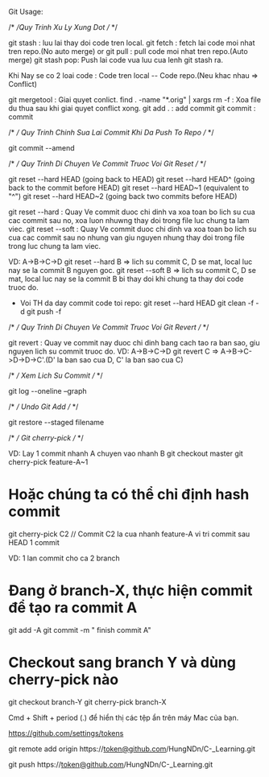 Git Usage: 

/* */Quy Trinh Xu Ly Xung Dot /* */

git stash : luu lai thay doi code tren local.
git fetch : fetch lai code moi nhat tren repo.(No auto merge) or git pull  : pull code moi nhat tren repo.(Auto merge)
git stash pop: Push lai code vua luu cua lenh git stash ra.

Khi Nay se co 2 loai code : Code tren local -- Code repo.(Neu khac nhau => Conflict)

git mergetool : Giai quyet conlict.
find . -name "*.orig" | xargs rm -f : Xoa file du thua sau khi giai quyet conflict xong.
git add . : add commit 
git commit : commit 

/* */ Quy Trinh Chinh Sua Lai Commit Khi Da Push To Repo /* */

git commit --amend

/* */ Quy Trinh Di Chuyen Ve Commit Truoc Voi Git Reset /* */

git reset     --hard HEAD     (going back to HEAD) 
git reset     --hard HEAD^     (going back to the commit before HEAD) 
git reset     --hard HEAD~1     (equivalent to "^") 
git reset     --hard HEAD~2     (going back two commits before HEAD)

git reset --hard : Quay Ve commit duoc chi dinh va xoa toan bo lich su cua cac commit sau no, xoa luon nhuwng thay doi trong file luc chung ta lam viec.
git reset --soft : Quay Ve commit duoc chi dinh va xoa toan bo lich su cua cac commit sau no nhung van giu nguyen nhung thay doi trong file trong luc chung ta lam viec.

VD: A->B->C->D 
git reset --hard B => lich su commit C, D se mat, local luc nay se la commit B nguyen goc.
git reset --soft B => lich su commit C, D se mat, local luc nay se la commit B bi thay doi khi chung ta thay doi code truoc do.

- Voi TH da day commit code toi repo: 
git reset  --hard  HEAD
git clean -f  -d
git push -f  <remote-name-origin> <branch-name-develop>

/* */ Quy Trinh Di Chuyen Ve Commit Truoc Voi Git Revert /* */

git revert : Quay ve commit nay duoc chi dinh bang cach tao ra ban sao, giu nguyen lich su commit truoc do.
VD: A->B->C->D
git revert C => A->B->C->D->D->C'.(D' la ban sao cua D, C' la ban sao cua C)

/* */ Xem Lich Su Commit /* */

git log --oneline –graph 

/* */ Undo Git Add /* */

git restore --staged filename

/* */ Git cherry-pick /* */


VD: Lay 1 commit nhanh A chuyen vao nhanh B
git checkout master
git cherry-pick feature-A~1

# Hoặc chúng ta có thể chỉ định hash commit
git cherry-pick C2 // Commit C2 la cua nhanh feature-A vi tri commit sau HEAD 1 commit

VD: 1 lan commit cho ca 2 branch
# Đang ở branch-X, thực hiện commit để tạo ra commit A
git add -A
git commit -m " finish commit A"

# Checkout sang branch Y và dùng cherry-pick nào
git checkout branch-Y
git cherry-pick branch-X


Cmd + Shift + period (.) để hiển thị các tệp ẩn trên máy Mac của bạn.

https://github.com/settings/tokens

git remote add origin https://token@github.com/HungNDn/C-_Learning.git

git push https://token@github.com/HungNDn/C-_Learning.git
